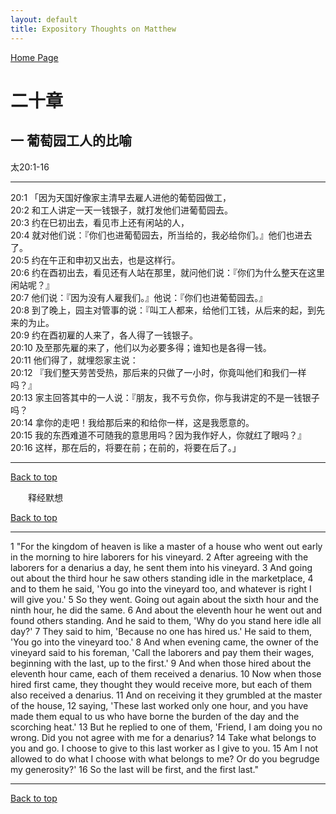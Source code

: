```yaml
---
layout: default
title: Expository Thoughts on Matthew
---
```

[ Home Page ]({{site.baseurl}}/index) <br>

<a name="0"></a>
# 二十章 

## 一 葡萄园工人的比喻

太20:1-16

***

20:1 「因为天国好像家主清早去雇人进他的葡萄园做工，<br>
20:2 和工人讲定一天一钱银子，就打发他们进葡萄园去。<br>
20:3 约在巳初出去，看见市上还有闲站的人，<br>
20:4 就对他们说：『你们也进葡萄园去，所当给的，我必给你们。』他们也进去了。<br>
20:5 约在午正和申初又出去，也是这样行。<br>
20:6 约在酉初出去，看见还有人站在那里，就问他们说：『你们为什么整天在这里闲站呢？』<br>
20:7 他们说：『因为没有人雇我们。』他说：『你们也进葡萄园去。』<br>
20:8 到了晚上，园主对管事的说：『叫工人都来，给他们工钱，从后来的起，到先来的为止。<br>
20:9 约在酉初雇的人来了，各人得了一钱银子。<br>
20:10 及至那先雇的来了，他们以为必要多得；谁知也是各得一钱。<br>
20:11 他们得了，就埋怨家主说：<br>
20:12 『我们整天劳苦受热，那后来的只做了一小时，你竟叫他们和我们一样吗？』<br>
20:13 家主回答其中的一人说：『朋友，我不亏负你，你与我讲定的不是一钱银子吗？<br>
20:14 拿你的走吧！我给那后来的和给你一样，这是我愿意的。<br>
20:15 我的东西难道不可随我的意思用吗？因为我作好人，你就红了眼吗？』<br>
20:16 这样，那在后的，将要在前；在前的，将要在后了。」<br>

***

[Back to top](#0)

&emsp;&emsp;释经默想

[Back to top](#0)

***

1 "For the kingdom of heaven is like a master of a house who went out early in the morning to hire laborers for his vineyard. 2 After agreeing with the laborers for a denarius a day, he sent them into his vineyard. 3 And going out about the third hour he saw others standing idle in the marketplace, 4 and to them he said, 'You go into the vineyard too, and whatever is right I will give you.' 5 So they went. Going out again about the sixth hour and the ninth hour, he did the same. 6 And about the eleventh hour he went out and found others standing. And he said to them, 'Why do you stand here idle all day?' 7 They said to him, 'Because no one has hired us.' He said to them, 'You go into the vineyard too.' 8 And when evening came, the owner of the vineyard said to his foreman, 'Call the laborers and pay them their wages, beginning with the last, up to the first.' 9 And when those hired about the eleventh hour came, each of them received a denarius. 10 Now when those hired first came, they thought they would receive more, but each of them also received a denarius. 11 And on receiving it they grumbled at the master of the house, 12 saying, 'These last worked only one hour, and you have made them equal to us who have borne the burden of the day and the scorching heat.' 13 But he replied to one of them, 'Friend, I am doing you no wrong. Did you not agree with me for a denarius? 14 Take what belongs to you and go. I choose to give to this last worker as I give to you. 15 Am I not allowed to do what I choose with what belongs to me? Or do you begrudge my generosity?' 16 So the last will be first, and the first last."

***

[Back to top](#0)
